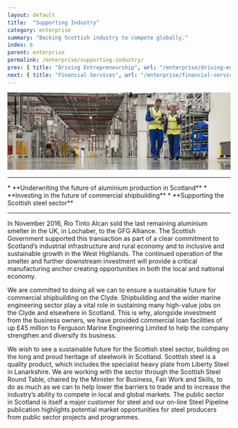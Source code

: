 ```yaml
---
layout: default
title:  "Supporting Industry"
category: enterprise
summary: "Backing Scottish industry to compete globally."
index: 6
parent: enterprise
permalink: /enterprise/supporting-industry/
prev: { title: "Driving Entrepreneurship", url: "/enterprise/driving-entrepreneurship/" }
next: { title: "Financial Services", url: "/enterprise/financial-services/" }
---
```


![A man and a woman working in a warehouse](/assets/images/pageimages/enterprise5.jpg)
<br>
<hr>
* **Underwriting the future of aluminium production in Scotland**
* **Investing in the future of commercial shipbuilding**
* **Supporting the Scottish steel sector**

<hr>

In November 2016, Rio Tinto Alcan sold the last remaining aluminium smelter in the UK, in Lochaber, to the GFG Alliance. The Scottish Government supported this transaction as part of a clear commitment to Scotland’s industrial infrastructure and rural economy and to inclusive and sustainable growth in the West Highlands. The continued operation of the smelter and further downstream investment will provide a critical manufacturing anchor creating opportunities in both the local and national economy.

We are committed to doing all we can to ensure a sustainable future for commercial shipbuilding on the Clyde.  Shipbuilding and the wider marine engineering sector play a vital role in sustaining many high-value jobs on the Clyde and elsewhere in Scotland.  This is why, alongside investment from the business owners, we have provided commercial loan facilities of up £45 million to Ferguson Marine Engineering Limited to help the company strengthen and diversify its business.

We wish to see a sustainable future for the Scottish steel sector, building on the long and proud heritage of steelwork in Scotland.  Scottish steel is a quality product, which includes the specialist heavy plate from Liberty Steel in Lanarkshire.  We are working with the sector through the Scottish Steel Round Table, chaired by the Minister for Business, Fair Work and Skills, to do as much as we can to help lower the barriers to trade and to increase the industry’s ability to compete in local and global markets.  The public sector in Scotland is itself a major customer for steel and our on-line Steel Pipeline publication highlights potential market opportunities for steel producers from public sector projects and programmes.
